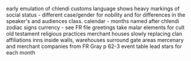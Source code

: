 early emulation of chlendi customs
language shows heavy markings of social status - different case/gender for nobility and for differences in the speaker's and audiences class.
calendar - months named after chlendi zodiac signs
currency - see FR file
greetings
take malar elements for cult
old testament religious practices
merchant houses slowly replacing clan affiliations
inns inside walls, warehouses surround gate areas
mercenary and merchant companies from FR Gray p 62-3
event table
lead stars for each month